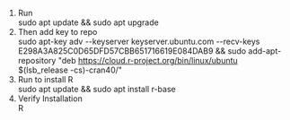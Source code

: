1. Run  
sudo apt update && sudo apt upgrade
2. Then  add key to repo  
sudo apt-key adv --keyserver keyserver.ubuntu.com --recv-keys E298A3A825C0D65DFD57CBB651716619E084DAB9 &&
sudo add-apt-repository "deb https://cloud.r-project.org/bin/linux/ubuntu $(lsb_release -cs)-cran40/"
3. Run to install R  
sudo apt update && sudo apt install r-base
4. Verify Installation  
R
